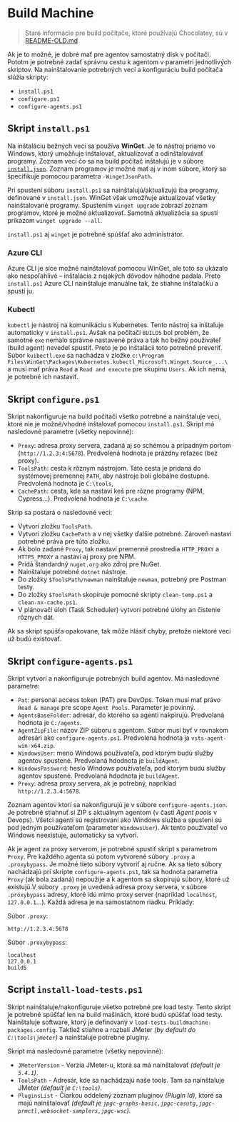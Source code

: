 # Build Machine

> Staré informácie pre build počítače, ktoré používajú Chocolatey, sú v [README-OLD.md](README-OLD.md)

Ak je to možné, je dobré mať pre agentov samostatný disk v počítači. Pototm je potrebné zadať správnu cestu k agentom
v parametri jednotlivých skriptov. Na nainštalovanie potrebných vecí a konfiguráciu build počítača slúžia skripty:

- `install.ps1`
- `configure.ps1`
- `configure-agents.ps1`

## Skript `install.ps1`

Na inštaláciu bežných vecí sa používa **WinGet**. Je to nástroj priamo vo Windows, ktorý umožňuje inštalovať, aktualizovať
a odinštalovávať programy. Zoznam vecí čo sa na build počítač inštalujú je v súbore [`install.json`](install.json).
Zoznam programov je možné mať aj v inom súbore, ktorý sa špecifikuje pomocou parametra `-WingetJsonPath`.

Pri spustení súboru `install.ps1` sa nainštalujú/aktualizujú iba programy, definované v `install.json`. WinGet však umožňuje
aktualizovať všetky nainštalované programy. Spustením `winget upgrade` zobrazí zoznam programov, ktoré je možné aktualizovať.
Samotná aktualizácia sa spustí príkazom `winget upgrade --all`.

`install.ps1` aj `winget` je potrebné spúšťať ako administrátor.

### Azure CLI

Azure CLI je síce možné nainštalovať pomocou WinGet, ale toto sa ukázalo ako nespoľahlivé – inštalácia z nejakých dôvodov
náhodne padala. Preto `install.ps1` Azure CLI nainštaluje manuálne tak, že stiahne inštalačku a spustí ju.

### Kubectl

`kubectl` je nástroj na komunikáciu s Kubernetes. Tento nástroj sa inštaluje automaticky v `install.ps1`. Avšak na
počítači `BUILD5` bol problém, že samotné `exe` nemalo správne nastavené práva a tak ho bežný používateľ (build agent)
nevedel spustiť. Preto je po inštalácii toto potrebné preveriť. Súbor `kuibectl.exe` sa nachádza v zložke
`c:\Program Files\WinGet\Packages\Kubernetes.kubectl_Microsoft.Winget.Source_...\` a musí mať práva `Read`
a `Read and execute` pre skupinu `Users`. Ak ich nemá, je potrebné ich nastaviť.

## Skript `configure.ps1`

Skript nakonfiguruje na build počítači všetko potrebné a nainštaluje veci, ktoré nie je možné/vhodné inštalovať pomocou
`install.ps1`. Skript má nasledovné parametre (všetky nepovinné):

- `Proxy`: adresa proxy servera, zadaná aj so schémou a prípadným portom (`http://1.2.3:4:5678`). Predvolená hodnota je prázdny reťazec (bez proxy).
- `ToolsPath`: cesta k rôznym nástrojom. Táto cesta je pridaná do systémovej premennej `PATH`, aby nástroje boli globálne dostupné. Predvolená hodnota je `C:\tools`,
- `CachePath`: cesta, kde sa nastaví keš pre rôzne programy (NPM, Cypress…). Predvolená hodnota je `C:\cache`.

Skrip sa postará o nasledovné veci:

- Vytvorí zložku `ToolsPath`.
- Vytvorí zložku `CachePath` a v nej všetky ďalšie potrebné. Zároveň nastaví potrebné práva pre túto zložku.
- Ak bolo zadané `Proxy`, tak nastaví premenné prostredia `HTTP_PROXY` a `HTTPS_PROXY` a nastaví aj proxy pre NPM.
- Pridá štandardný `nuget.org` ako zdroj pre NuGet.
- Nainštaluje potrebné `dotnet` nástroje.
- Do zložky `$ToolsPath/newman` nainštaluje `newman`, potrebný pre Postman testy.
- Do zložky `$ToolsPath` skopíruje pomocné skripty `clean-temp.ps1` a `clean-nx-cache.ps1`.
- V plánovači úloh (Task Scheduler) vytvorí potrebné úlohy an čistenie rôznych dát.

Ak sa skript spúšťa opakovane, tak môže hlásiť chyby, pretože niektoré veci už budú existovať.

## Skript `configure-agents.ps1`

Skript vytvorí a nakonfiguruje potrebných build agentov. Má nasledovné parametre:

- `Pat`: personal access token (PAT) pre DevOps. Token musí mať právo `Read & manage` pre scope `Agent Pools`. Parameter je povinný.
- `AgentsBaseFolder`: adresár, do ktorého sa agenti nakpírujú. Predvolaná hodnota je `C:/agents`.
- `AgentZipFile`: názov ZIP súboru s agentom. Súbor musí byť v rovnakom adresári ako `configure-agents.ps1`. Predvolená hodnota ja `vsts-agent-win-x64.zip`.
- `WindowsUser`: meno Windows používateľa, pod ktorým budú služby agentov spustené. Predvolaná hdodnota je `buildAgent`.
- `WindowsPassword`: heslo Windows používateľa, pod ktorým budú služby agentov spustené. Predvolaná hdodnota je `buildAgent`.
- `Proxy`: adresa proxy servera, ak je potrebný, napríklad `http://1.2.3.4:5678`.

Zoznam agentov ktorí sa nakonfigurujú je v súbore `configure-agents.json`. Je potrebné stiahnuť si ZIP s aktuálnym agentom
(v časti _Agent pools_ v Devops). Všetci agenti sú registrovaní ako Windows služba a spustení sú pod jedným používateľom
(parameter `WindowsUser`). Ak tento používateľ vo Windows neexistuje, automaticky sa vytvorí.

Ak je agent za proxy serverom, je potrebné spustiť skript s parametrom `Proxy`. Pre každého agenta sú potom vytvorené
súbory `.proxy` a `.proxybypass`. Je možné tieto súbory vytvoriť aj ručne. Ak sa tieto súbory nachádzajú pri skripte
`configure-agents.ps1`, tak sa hodnota parametra `Proxy` (ak bola zadaná) nepoužije a k agentom sa skopírujú súbory,
ktoré už existujú.V súbory `.proxy` je uvedená adresa proxy servera, v súbore `.proxybypass` adresy, ktoré idú mimo proxy
server (napríklad `localhost`, `127.0.0.1`…). Každá adresa je na samostatnom riadku. Príklady:

Súbor `.proxy`:

``` text
http://1.2.3.4:5678
```

Súbor `.proxybypass`:

``` text
localhost
127.0.0.1
build5
```

## Script `install-load-tests.ps1`

Skript nainštaluje/nakonfiguruje všetko potrebné pre load testy. Tento skript je potrebné spúšťať len na build mašinách,
ktoré budú spúšťať load testy. Nainštaluje software, ktorý je definovaný v `load-tests-buildmachine-packages.config`.
Taktiež stiahne a rozbalí JMeter _(by default do `C:\tools\jmeter`)_ a nainštaluje potrebné pluginy.

Skript má nasledovné parametre (všetky nepovinné):

- `JMeterVersion` - Verzia JMeter-u, ktorá sa má nainštalovať _(default je `5.4.1`)_.
- `ToolsPath` - Adresár, kde sa nachádzajú naše tools. Tam sa nainštaluje JMeter _(default je `C:\tools`)_.
- `PluginsList` - Čiarkou oddelený zoznam pluginov _(Plugin Id)_, ktoré sa majú nainštalovať _(default je `jpgc-graphs-basic,jpgc-casutg,jpgc-prmctl,websocket-samplers,jpgc-wsc`)_.
